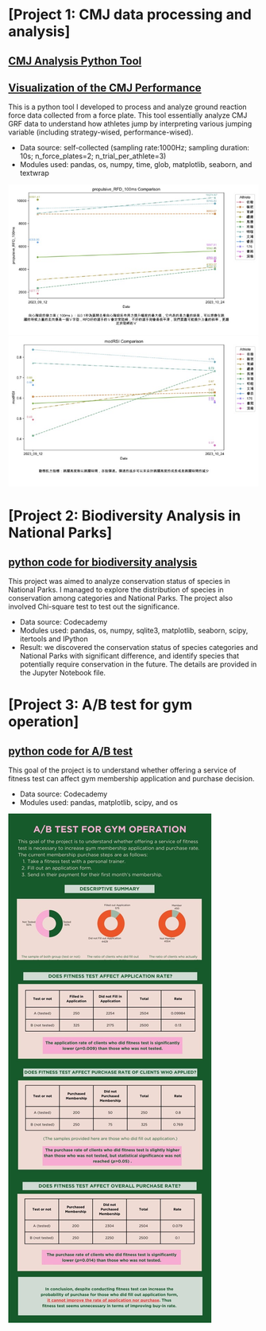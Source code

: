 # [Project 1: CMJ data processing and analysis]

## [CMJ Analysis Python Tool](https://github.com/shengsandc/CMJ-analysis/blob/5241994d198cac9bfa7b9d90a3d169296753b9c5/CMJ.py)
## [Visualization of the CMJ Performance](https://github.com/shengsandc/CMJ-analysis/blob/500ed6ee0720c13eb4c9b02df1defc3f97fde44c/CMJ_visualisation.py)
This is a python tool I developed to process and analyze ground reaction force data collected from a force plate. This tool essentially analyze CMJ GRF data to understand how athletes jump by interpreting various jumping variable (including strategy-wised, performance-wised).

* Data source: self-collected (sampling rate:1000Hz; sampling duration: 10s; n_force_plates=2; n_trial_per_athlete=3)
* Modules used: pandas, os, numpy, time, glob, matplotlib, seaborn, and textwrap

![](CMJ_RFD_Image.jpg) 
![](CMJ_RSI_Image.jpg)

# [Project 2: Biodiversity Analysis in National Parks]
## [python code for biodiversity analysis](https://github.com/shengsandc/Biodiversity/blob/f5d176b6c49dc2e3025796095e5fc8392d4695e5/biodiversity_.ipynb)
This project was aimed to analyze conservation status of species in National Parks. I managed to explore the distribution of species in conservation among categories and National Parks. The project also involved Chi-square test to test out the significance.

* Data source: Codecademy
* Modules used: pandas, os, numpy, sqlite3, matplotlib, seaborn, scipy, itertools and IPython
* Result: we discovered the conservation status of species categories and National Parks with significant difference, and identify species that potentially require conservation in the future. The details are provided in the Jupyter Notebook file.

# [Project 3: A/B test for gym operation]
## [python code for A/B test](https://github.com/shengsandc/sheng_port/blob/0aff84caa6ee79a501c4eceef2a18bb08ae524f6/fitness_test.py)
This goal of the project is to understand whether offering a service of fitness test can affect gym membership application and purchase decision.

* Data source: Codecademy
* Modules used: pandas, matplotlib, scipy, and os

![](AB_test_for_gym_operation.jpg)
